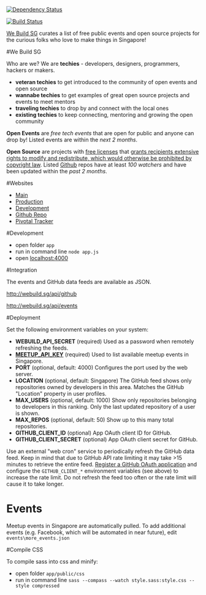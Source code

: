 [![Dependency Status](https://gemnasium.com/sayanee/webuild.png)](https://gemnasium.com/sayanee/webuild)

[![Build Status](https://travis-ci.org/sayanee/webuild.png)](https://travis-ci.org/sayanee/webuild)

[We Build SG](http://www.webuild.sg/) curates a list of free public events and open source projects for the curious folks who love to make things in Singapore!

#We Build SG

Who are we? We are **techies** - developers, designers, programmers, hackers or makers.

- **veteran techies** to get introduced to the community of open events and open source
- **wannabe techies** to get examples of great open source projects and  events to meet mentors
- **traveling techies** to drop by and connect with the local ones
- **existing techies** to keep connecting, mentoring and growing the open community

**Open Events** are *free tech events* that are open for public and anyone can drop by! Listed events are within the _next 2 months_.

**Open Source** are projects with [free licenses](http://en.wikipedia.org/wiki/Comparison_of_free_software_licences) that [grants recipients extensive rights to modify and redistribute, which would otherwise be prohibited by copyright law](http://en.wikipedia.org/wiki/Free_software_license). Listed [Github]() repos have at least *100 watchers* and have been updated within the *past 2 months*.


#Websites

- [Main](http://www.webuild.sg/)
- [Production](http://webuildsg.herokuapp.com/)
- [Development](http://webuildsg-dev.herokuapp.com/)
- [Github Repo](https://github.com/sayanee/webuild)
- [Pivotal Tracker](https://www.pivotaltracker.com/projects/708377)

#Development

- open folder `app`
- run in command line `node app.js`
- open [localhost:4000](http://localhost:4000/)

#Integration

The events and GitHub data feeds are available as JSON.

<http://webuild.sg/api/github>

<http://webuild.sg/api/events>

#Deployment

Set the following environment variables on your system:

- **WEBUILD_API_SECRET** (required) Used as a password when remotely refreshing the feeds.
- [**MEETUP_API_KEY**](https://secure.meetup.com/meetup_api/key/) (required) Used to list available meetup events in Singapore.
- **PORT** (optional, default: 4000) Configures the port used by the web server.
- **LOCATION** (optional, default: Singapore) The GitHub feed shows only repositories owned by developers in this area. Matches the GitHub "Location" property in user profiles.
- **MAX_USERS** (optional, default: 1000) Show only repositories belonging to developers in this ranking. Only the last updated repository of a user is shown.
- **MAX_REPOS** (optional, default: 50) Show up to this many total repositories.
- **GITHUB_CLIENT_ID** (optional) App OAuth client ID for GitHub.
- **GITHUB_CLIENT_SECRET** (optional) App OAuth client secret for GitHub.

Use an external "web cron" service to periodically refresh the GitHub data feed. Keep in mind that due to GitHub API rate limiting it may take >15 minutes to retrieve the entire feed. [Register a GitHub OAuth application](https://github.com/settings/applications/new) and configure the `GITHUB_CLIENT_*` environment variables (see above) to increase the rate limit. Do not refresh the feed too often or the rate limit will cause it to take longer.

# Events
Meetup events in Singapore are automatically pulled.
To add additional events (e.g. Facebook, which will be automated in near future), edit `events\more_events.json`

#Compile CSS

To compile sass into css and minify:

- open folder `app/public/css`
- run in command line `sass --compass --watch style.sass:style.css --style compressed`